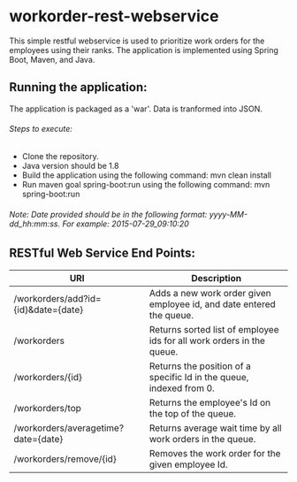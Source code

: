 # workorder-rest-webservice
This simple restful webservice is used to prioritize work orders for the employees using their ranks.
The application is implemented using Spring Boot, Maven, and Java.

## Running the application:
The application is packaged as a 'war'. Data is tranformed into JSON.
###### Steps to execute:
- Clone the repository.
- Java version should be 1.8
- Build the application using the following command: mvn clean install
- Run maven goal spring-boot:run using the following command: mvn spring-boot:run

###### Note: Date provided should be in the following format: yyyy-MM-dd_hh:mm:ss. For example: 2015-07-29_09:10:20

## RESTful Web Service End Points:
|              URI                   |                               Description                               |
|------------------------------------|-------------------------------------------------------------------------|
|/workorders/add?id={id}&date={date} | Adds a new work order given employee id, and date entered the queue.    |
|/workorders                         | Returns sorted list of employee ids for all work orders in the queue.   |
|/workorders/{id}                    | Returns the position of a specific Id in the queue, indexed from 0.     |
|/workorders/top                     | Returns the employee's Id on the top of the queue.                      |
|/workorders/averagetime?date={date} | Returns average wait time by all work orders in the queue.              |
|/workorders/remove/{id}             | Removes the work order for the given employee Id.                       | 



